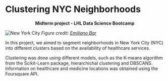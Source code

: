 # Clustering NYC Neighborhoods
<p style="text-align: center;"><b> Midterm project - LHL Data Science Bootcamp </b></p>

![New York City](figures/emiliano-bar-kheTI8pIywU-unsplash.jpg)
_Figure credit: [Emiliano Bar](https://unsplash.com/photos/kheTI8pIywU?utm_source=unsplash&utm_medium=referral&utm_content=creditShareLink)_

In this project, we aimed to segment neighborhoods in New York City (NYC) into different clusters based on the availability of healthcare services. 

Clustering was done using different models, such as the K-means algorithm from the Scikit-Learn package, hierarchichal clustering and DBSCANS. Information on healthcare and medicine locations was obtained using the Foursquare API. 